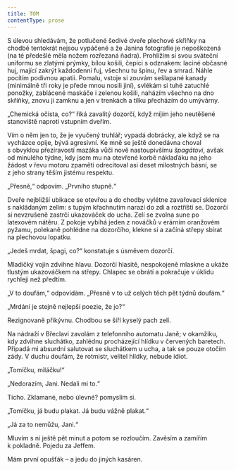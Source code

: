 ```yaml
---
title: TOM
contentType: prose
---
```


  

S úlevou shledávám, že potlučené šedivé dveře plechové skříňky na chodbě tentokrát nejsou vypáčené a že Janina fotografie je nepoškozená (na té předešlé měla nožem rozřezaná ňadra). Prohlížím si svou sváteční uniformu se zlatými prýmky, bílou košili, čepici s odznakem: laciné občasné huj, mající zakrýt každodenní fuj, všechnu tu špínu, řev a smrad. Náhle pocítím podivnou apatii. Pomalu, vstoje si zouvám sešlapané kanady (minimálně tři roky je přede mnou nosili jiní), svlékám si tuhé zatuchlé ponožky, zablácené maskáče i zelenou košili, naházím všechno na dno skříňky, znovu ji zamknu a jen v trenkách a tílku přecházím do umývárny.

„Chemická očista, co?“ říká zavalitý dozorčí, když míjím jeho neutěšené stanoviště naproti vstupním dveřím.

Vím o něm jen to, že je vyučený truhlář; vypadá dobrácky, ale když se na vycházce opije, bývá agresivní. Ke mně se ještě donedávna choval s obvyklou přezíravostí mazáka vůči nově nastoupivšímu _špagátovi_, avšak od minulého týdne, kdy jsem mu na otevřené korbě náklaďáku na jeho žádost v řevu motoru zpaměti odrecitoval asi deset milostných básní, se z jeho strany těším jistému respektu.

„Přesně,“ odpovím. „Prvního stupně.“

Dveře nejbližší ubikace se otevřou a do chodby vylétne zavařovací sklenice s nakládaným zelím: s tupým křachnutím narazí do zdi a roztříští se. Dozorčí si nevzrušeně zastrčí ukazováček do ucha. Zelí se zvolna sune po latexovém nátěru. Z pokoje vybíhá jeden z nováčků v erárním oranžovém pyžamu, polekaně pohlédne na dozorčího, klekne si a začíná střepy sbírat na plechovou lopatku.

„Jedeš mrdat, špagi, co?“ konstatuje s úsměvem dozorčí.

Mladičký vojín zdvihne hlavu. Dozorčí hlasitě, nespokojeně mlaskne a ukáže tlustým ukazováčkem na střepy. Chlapec se obrátí a pokračuje v úklidu rychleji než předtím.

„V to doufám,“ odpovídám. „Přesně v to už celých těch pět týdnů doufám.“

„Mrdání je stejně nejlepší poezie, že jo?“

Rezignovaně přikývnu. Chodbou se šíří kyselý pach zelí.

  

Na nádraží v Břeclavi zavolám z telefonního automatu Janě; v okamžiku, kdy zdvihne sluchátko, zahlédnu procházející hlídku v červených baretech. Připadá mi absurdní salutovat se sluchátkem u ucha, a tak se pouze otočím zády. V duchu doufám, že rotmistr, velitel hlídky, nebude idiot.

„Tomíčku, miláčku!“

„Nedorazím, Jani. Nedali mi to.“

Ticho. Zklamané, nebo úlevné? pomyslím si.

„Tomíčku, já budu plakat. Já budu vážně plakat.“

„Já za to nemůžu, Jani.“

Mluvím s ní ještě pět minut a potom se rozloučím. Zavěsím a zamířím k pokladně. Pojedu za Jeffem.

Mám první opušťák – a jedu do jiných kasáren.
